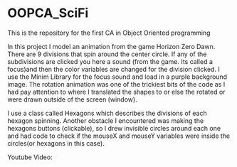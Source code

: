 # OOPCA_SciFi
This is the repository for the first CA in Object Oriented programming 

In this project I model an animation from the game Horizon Zero Dawn.
There are 9 divisions that spin around the center circle.
If any of the subdivisions are clicked you here a sound (from the game. Its called a focus)and then the color variables are changed for the division clicked. 
I use the Minim Library for the focus sound and load in a purple background image.
The rotation animation was one of the trickiest bits of the code as I had pay attention to where I translated the shapes to or else the rotated or were drawn outside of the screen (window).

I use a class called Hexagons which describes the divisions of each hexagon spinning. 
Another obstacle I encountered was making the hexagons buttons (clickable), so I drew invisible circles around each one and had code to check if the mouseX and mouseY variables were inside the circles(or hexagons in this case).

Youtube Video:
